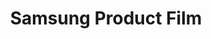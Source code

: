 ---
layout: credit-info
category: credits
headerstatus: shrunk-header
title: Samsung Product Film
image_cover: /assets/img/credits-grid/samsung-product-film.jpg
image_social: /assets/img/credits-grid/opengraph/samsung-product-film.jpg
role: Composer
credit_type: Product Film
soundcloud: https://w.soundcloud.com/player/?url=https%3A//api.soundcloud.com/tracks/162794725&amp;color=ff5500&amp;auto_play=false&amp;hide_related=false&amp;show_comments=true&amp;show_user=false&amp;show_reposts=false
genre: Drama/Fanatasy
director: Ekstasy Films
---